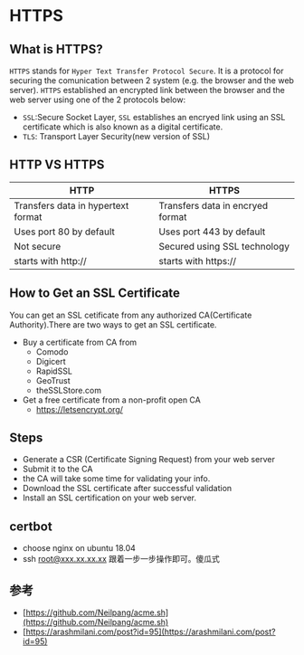 # HTTPS

## What is HTTPS?

`HTTPS` stands for `Hyper Text Transfer Protocol Secure`. It is a protocol for securing the comunication between 2 system (e.g. the browser and the web server).
`HTTPS` established an encrypted link between the browser and the web server using one of the 2 protocols below:

- `SSL`:Secure Socket Layer, `SSL` establishes an encryed link using an SSL certificate which is also known as a digital certificate.
- `TLS`: Transport Layer Security(new version of SSL)

## HTTP VS HTTPS

|HTTP|HTTPS|
|-|-|
|Transfers data in hypertext format|Transfers data in encryed format|
|Uses port 80 by default|Uses port 443 by default|
|Not secure|Secured using SSL technology|
|starts with http:// | starts with https:// |

## How to Get an SSL Certificate

You can get an SSL cetificate from any authorized CA(Certificate Authority).There are two ways to get an SSL certificate.

- Buy a certificate from CA from
  - Comodo
  - Digicert
  - RapidSSL
  - GeoTrust
  - theSSLStore.com
- Get a free certificate from a non-profit open CA
  - https://letsencrypt.org/

## Steps

- Generate a CSR (Certificate Signing Request) from your web server
- Submit it to the CA
- the CA will take some time for validating your info.
- Download the SSL certificate after successful validation
- Install an SSL certification on your web server.

## certbot

- choose nginx on ubuntu 18.04
- ssh root@xxx.xx.xx.xx
跟着一步一步操作即可。傻瓜式

## 参考
- [https://github.com/Neilpang/acme.sh](https://github.com/Neilpang/acme.sh)
- [https://arashmilani.com/post?id=95](https://arashmilani.com/post?id=95)


